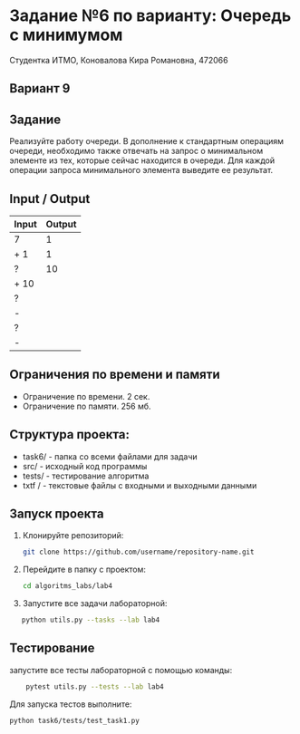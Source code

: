 Задание №6 по варианту: Очередь с минимумом
====
Студентка ИТМО, Коновалова Кира Романовна, 472066

Вариант 9
----

Задание
---
 Реализуйте работу очереди. В дополнение к стандартным операциям очереди, необходимо также отвечать на запрос о минимальном элементе из тех, которые сейчас находится в очереди. Для каждой операции запроса минимального элемента выведите ее результат. 


Input / Output
----

| Input | Output |
|-------|--------|
| 7     | 1      |
| + 1   | 1      |
 | ?     | 10     |
 | + 10  |        |
 | ?     |        |
| -     |        |
 | ? |        |
| - |        |


## Ограничения по времени и памяти

- Ограничение по времени. 2 сек.
- Ограничение по памяти. 256 мб.

## Структура проекта:

* task6/ - папка со всеми файлами для задачи
* src/ - исходный код программы
* tests/ - тестирование алгоритма
* txtf / - текстовые файлы с входными и выходными данными

## Запуск проекта
1. Клонируйте репозиторий:
   ```bash
   git clone https://github.com/username/repository-name.git
   ```
2. Перейдите в папку с проектом:
   ```bash
   cd algoritms_labs/lab4
   ```
3. Запустите все задачи лабораторной:
```bash
   python utils.py --tasks --lab lab4
   ```

## Тестирование
запустите все тесты лабораторной с помощью команды:
```bash
    pytest utils.py --tests --lab lab4
```

Для запуска тестов выполните:
   ```bash
   python task6/tests/test_task1.py
   ```
